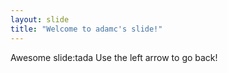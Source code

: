 ```yaml
---
layout: slide
title: "Welcome to adamc's slide!"
---
```

Awesome slide:tada
Use the left arrow to go back!
